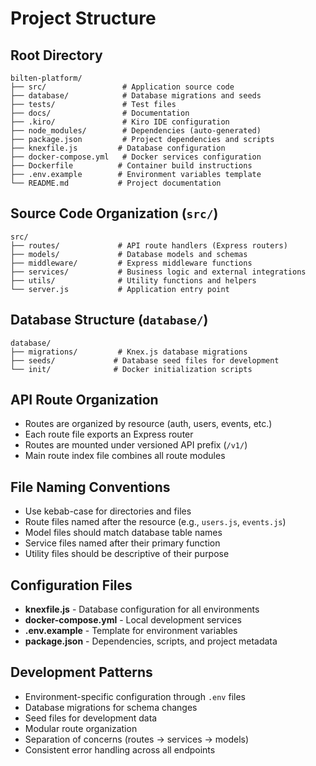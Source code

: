 # Project Structure

## Root Directory
```
bilten-platform/
├── src/                 # Application source code
├── database/            # Database migrations and seeds
├── tests/               # Test files
├── docs/                # Documentation
├── .kiro/               # Kiro IDE configuration
├── node_modules/        # Dependencies (auto-generated)
├── package.json         # Project dependencies and scripts
├── knexfile.js         # Database configuration
├── docker-compose.yml   # Docker services configuration
├── Dockerfile          # Container build instructions
├── .env.example        # Environment variables template
└── README.md           # Project documentation
```

## Source Code Organization (`src/`)
```
src/
├── routes/             # API route handlers (Express routers)
├── models/             # Database models and schemas
├── middleware/         # Express middleware functions
├── services/           # Business logic and external integrations
├── utils/              # Utility functions and helpers
└── server.js           # Application entry point
```

## Database Structure (`database/`)
```
database/
├── migrations/         # Knex.js database migrations
├── seeds/             # Database seed files for development
└── init/              # Docker initialization scripts
```

## API Route Organization
- Routes are organized by resource (auth, users, events, etc.)
- Each route file exports an Express router
- Routes are mounted under versioned API prefix (`/v1/`)
- Main route index file combines all route modules

## File Naming Conventions
- Use kebab-case for directories and files
- Route files named after the resource (e.g., `users.js`, `events.js`)
- Model files should match database table names
- Service files named after their primary function
- Utility files should be descriptive of their purpose

## Configuration Files
- **knexfile.js** - Database configuration for all environments
- **docker-compose.yml** - Local development services
- **.env.example** - Template for environment variables
- **package.json** - Dependencies, scripts, and project metadata

## Development Patterns
- Environment-specific configuration through `.env` files
- Database migrations for schema changes
- Seed files for development data
- Modular route organization
- Separation of concerns (routes → services → models)
- Consistent error handling across all endpoints